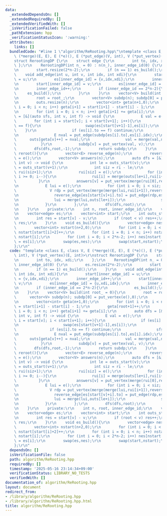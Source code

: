 ```yaml
---
data:
  _extendedDependsOn: []
  _extendedRequiredBy: []
  _extendedVerifiedWith: []
  _isVerificationFailed: false
  _pathExtension: hpp
  _verificationStatusIcon: ':warning:'
  attributes:
    links: []
  bundledCode: "#line 1 \"algorithm/ReRooting.hpp\"\ntemplate <class E, class V, E\
    \ (*merge)(E, E), E (*e)(), E (*put_edge)(V, int), V (*put_vertex)(E, int)>\r\n\
    struct RerootingDP {\r\n    struct edge {\r\n        int to, idx, xdi;\r\n   \
    \ };\r\n    RerootingDP(int n_ = 0) : n(n_), inner_edge_id(0) {\r\n        es.resize(2*n-2);\r\
    \n        start.resize(2*n-2);\r\n        if (n == 1) es_build();\r\n    }\r\n\
    \    void add_edge(int u, int v, int idx, int xdi){\r\n        start[inner_edge_id]\
    \ = u;\r\n        es[inner_edge_id] = {v,idx,xdi};\r\n        inner_edge_id++;\r\
    \n        start[inner_edge_id] = v;\r\n        es[inner_edge_id] = {u,xdi,idx};\r\
    \n        inner_edge_id++;\r\n        if (inner_edge_id == 2*n-2){\r\n       \
    \     es_build();\r\n        }\r\n    }\r\n    vector<V> build(int root_ = 0){\r\
    \n        root = root_;\r\n        vector<V> subdp(n); subdp[0] = put_vertex(e(),0);\r\
    \n        outs.resize(n);\r\n        vector<int> geta(n+1,0);\r\n        for (int\
    \ i = 0; i < n; i++) geta[i+1] = start[i+1] - start[i] - 1;\r\n        geta[root+1]++;\r\
    \n        for (int i = 0; i < n; i++) geta[i+1] += geta[i];\r\n        auto dfs\
    \ = [&](auto sfs, int v, int f) -> void {\r\n            E val = e();\r\n    \
    \        for (int i = start[v]; i < start[v+1]; i++){\r\n                if (es[i].to\
    \ == f){\r\n                    swap(es[start[v+1]-1],es[i]);\r\n            \
    \    }\r\n                if (es[i].to == f) continue;\r\n                sfs(sfs,es[i].to,v);\r\
    \n                E nval = put_edge(subdp[es[i].to],es[i].idx);\r\n          \
    \      outs[geta[v]++] = nval;\r\n                val = merge(val,nval);\r\n \
    \           }\r\n            subdp[v] = put_vertex(val, v);\r\n        };\r\n\
    \        dfs(dfs,root,-1);\r\n        return subdp;\r\n    }\r\n    vector<V>\
    \ reroot(){\r\n        vector<E> reverse_edge(n);\r\n        reverse_edge[root]\
    \ = e();\r\n        vector<V> answers(n);\r\n        auto dfs = [&](auto sfs,\
    \ int v) -> void {\r\n            int le = outs_start(v);\r\n            int ri\
    \ = outs_start(v+1);\r\n            int siz = ri - le;\r\n            vector<E>\
    \ rui(siz+1);\r\n            rui[siz] = e();\r\n            for (int i = siz-1;\
    \ i >= 0; i--){\r\n                rui[i] = merge(outs[le+i],rui[i+1]);\r\n  \
    \          }\r\n            answers[v] = put_vertex(merge(rui[0],reverse_edge[v]),v);\r\
    \n            E lui = e();\r\n            for (int i = 0; i < siz; i++){\r\n \
    \               V rdp = put_vertex(merge(merge(lui,rui[i+1]),reverse_edge[v]),v);\r\
    \n                reverse_edge[es[start[v]+i].to] = put_edge(rdp,es[start[v]+i].xdi);\r\
    \n                lui = merge(lui,outs[le+i]);\r\n                sfs(sfs,es[start[v]+i].to);\r\
    \n            }\r\n        };\r\n        dfs(dfs,root);\r\n        return answers;\r\
    \n    }\r\n    private:\r\n    int n, root, inner_edge_id;\r\n    vector<E> outs;\r\
    \n    vector<edge> es;\r\n    vector<int> start;\r\n    int outs_start(int v){\r\
    \n        int res = start[v] - v;\r\n        if (root < v) res++;\r\n        return\
    \ res;\r\n    }\r\n    void es_build(){\r\n        vector<edge> nes(2*n-2);\r\n\
    \        vector<int> nstart(n+2,0);\r\n        for (int i = 0; i < 2*n-2; i++)\
    \ nstart[start[i]+2]++;\r\n        for (int i = 0; i < n; i++) nstart[i+1] +=\
    \ nstart[i];\r\n        for (int i = 0; i < 2*n-2; i++) nes[nstart[start[i]+1]++]\
    \ = es[i];\r\n        swap(es,nes);\r\n        swap(start,nstart);\r\n    }\r\n\
    };\r\n"
  code: "template <class E, class V, E (*merge)(E, E), E (*e)(), E (*put_edge)(V,\
    \ int), V (*put_vertex)(E, int)>\r\nstruct RerootingDP {\r\n    struct edge {\r\
    \n        int to, idx, xdi;\r\n    };\r\n    RerootingDP(int n_ = 0) : n(n_),\
    \ inner_edge_id(0) {\r\n        es.resize(2*n-2);\r\n        start.resize(2*n-2);\r\
    \n        if (n == 1) es_build();\r\n    }\r\n    void add_edge(int u, int v,\
    \ int idx, int xdi){\r\n        start[inner_edge_id] = u;\r\n        es[inner_edge_id]\
    \ = {v,idx,xdi};\r\n        inner_edge_id++;\r\n        start[inner_edge_id] =\
    \ v;\r\n        es[inner_edge_id] = {u,xdi,idx};\r\n        inner_edge_id++;\r\
    \n        if (inner_edge_id == 2*n-2){\r\n            es_build();\r\n        }\r\
    \n    }\r\n    vector<V> build(int root_ = 0){\r\n        root = root_;\r\n  \
    \      vector<V> subdp(n); subdp[0] = put_vertex(e(),0);\r\n        outs.resize(n);\r\
    \n        vector<int> geta(n+1,0);\r\n        for (int i = 0; i < n; i++) geta[i+1]\
    \ = start[i+1] - start[i] - 1;\r\n        geta[root+1]++;\r\n        for (int\
    \ i = 0; i < n; i++) geta[i+1] += geta[i];\r\n        auto dfs = [&](auto sfs,\
    \ int v, int f) -> void {\r\n            E val = e();\r\n            for (int\
    \ i = start[v]; i < start[v+1]; i++){\r\n                if (es[i].to == f){\r\
    \n                    swap(es[start[v+1]-1],es[i]);\r\n                }\r\n \
    \               if (es[i].to == f) continue;\r\n                sfs(sfs,es[i].to,v);\r\
    \n                E nval = put_edge(subdp[es[i].to],es[i].idx);\r\n          \
    \      outs[geta[v]++] = nval;\r\n                val = merge(val,nval);\r\n \
    \           }\r\n            subdp[v] = put_vertex(val, v);\r\n        };\r\n\
    \        dfs(dfs,root,-1);\r\n        return subdp;\r\n    }\r\n    vector<V>\
    \ reroot(){\r\n        vector<E> reverse_edge(n);\r\n        reverse_edge[root]\
    \ = e();\r\n        vector<V> answers(n);\r\n        auto dfs = [&](auto sfs,\
    \ int v) -> void {\r\n            int le = outs_start(v);\r\n            int ri\
    \ = outs_start(v+1);\r\n            int siz = ri - le;\r\n            vector<E>\
    \ rui(siz+1);\r\n            rui[siz] = e();\r\n            for (int i = siz-1;\
    \ i >= 0; i--){\r\n                rui[i] = merge(outs[le+i],rui[i+1]);\r\n  \
    \          }\r\n            answers[v] = put_vertex(merge(rui[0],reverse_edge[v]),v);\r\
    \n            E lui = e();\r\n            for (int i = 0; i < siz; i++){\r\n \
    \               V rdp = put_vertex(merge(merge(lui,rui[i+1]),reverse_edge[v]),v);\r\
    \n                reverse_edge[es[start[v]+i].to] = put_edge(rdp,es[start[v]+i].xdi);\r\
    \n                lui = merge(lui,outs[le+i]);\r\n                sfs(sfs,es[start[v]+i].to);\r\
    \n            }\r\n        };\r\n        dfs(dfs,root);\r\n        return answers;\r\
    \n    }\r\n    private:\r\n    int n, root, inner_edge_id;\r\n    vector<E> outs;\r\
    \n    vector<edge> es;\r\n    vector<int> start;\r\n    int outs_start(int v){\r\
    \n        int res = start[v] - v;\r\n        if (root < v) res++;\r\n        return\
    \ res;\r\n    }\r\n    void es_build(){\r\n        vector<edge> nes(2*n-2);\r\n\
    \        vector<int> nstart(n+2,0);\r\n        for (int i = 0; i < 2*n-2; i++)\
    \ nstart[start[i]+2]++;\r\n        for (int i = 0; i < n; i++) nstart[i+1] +=\
    \ nstart[i];\r\n        for (int i = 0; i < 2*n-2; i++) nes[nstart[start[i]+1]++]\
    \ = es[i];\r\n        swap(es,nes);\r\n        swap(start,nstart);\r\n    }\r\n\
    };\r\n"
  dependsOn: []
  isVerificationFile: false
  path: algorithm/ReRooting.hpp
  requiredBy: []
  timestamp: '2025-05-16 23:14:34+09:00'
  verificationStatus: LIBRARY_NO_TESTS
  verifiedWith: []
documentation_of: algorithm/ReRooting.hpp
layout: document
redirect_from:
- /library/algorithm/ReRooting.hpp
- /library/algorithm/ReRooting.hpp.html
title: algorithm/ReRooting.hpp
---
```

